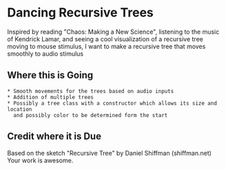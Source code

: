 # Dancing Recursive Trees 
 
   Inspired by reading "Chaos: Making a New Science", listening to the music 
    of Kendrick Lamar, and seeing a cool visualization of a recursive tree moving
    to mouse stimulus, I want to make a recursive tree that moves smoothly 
    to audio stimulus




## Where this is Going

    * Smooth movements for the trees based on audio inputs
    * Addition of multiple trees 
    * Possibly a tree class with a constructor which allows its size and location
      and possibly color to be determined form the start

## Credit where it is Due
   
  Based on the sketch "Recursive Tree" by Daniel Shiffman (shiffman.net)
  Your work is awesome.

